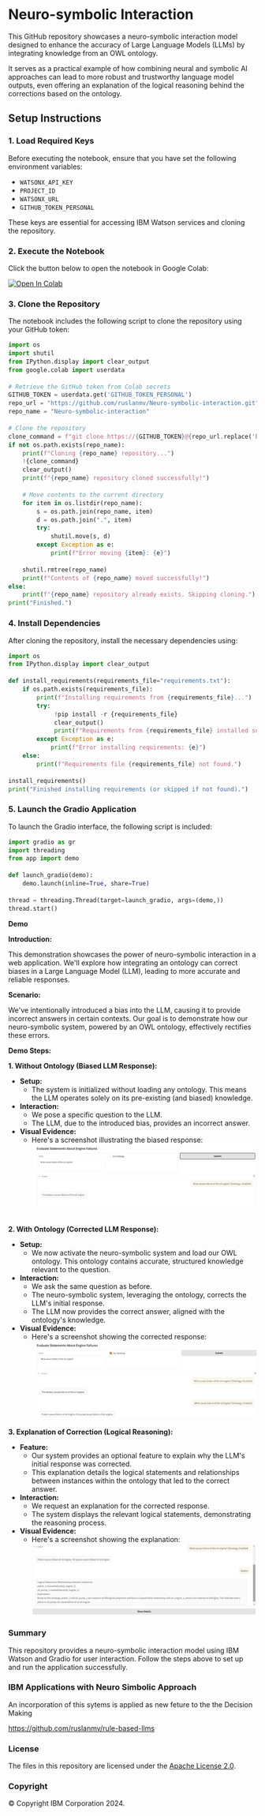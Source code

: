 # Neuro-symbolic Interaction

This GitHub repository showcases a neuro-symbolic interaction model designed to enhance the accuracy of Large Language Models (LLMs) by integrating knowledge from an OWL ontology. 

 It serves as a practical example of how combining neural and symbolic AI approaches can lead to more robust and trustworthy language model outputs, even offering an explanation of the logical reasoning behind the corrections based on the ontology.

## Setup Instructions

### 1. Load Required Keys
Before executing the notebook, ensure that you have set the following environment variables:

- `WATSONX_API_KEY`
- `PROJECT_ID`
- `WATSONX_URL`
- `GITHUB_TOKEN_PERSONAL`

These keys are essential for accessing IBM Watson services and cloning the repository.

### 2. Execute the Notebook

Click the button below to open the notebook in Google Colab:

[![Open In Colab](https://colab.research.google.com/assets/colab-badge.svg)](https://colab.research.google.com/github/ruslanmv/Neuro-symbolic-interaction/blob/main/Neuro_symbolic_interaction.ipynb)

### 3. Clone the Repository
The notebook includes the following script to clone the repository using your GitHub token:

```python
import os
import shutil
from IPython.display import clear_output
from google.colab import userdata

# Retrieve the GitHub token from Colab secrets
GITHUB_TOKEN = userdata.get('GITHUB_TOKEN_PERSONAL')
repo_url = "https://github.com/ruslanmv/Neuro-symbolic-interaction.git"
repo_name = "Neuro-symbolic-interaction"

# Clone the repository
clone_command = f"git clone https://{GITHUB_TOKEN}@{repo_url.replace('https://', '')}"
if not os.path.exists(repo_name):
    print(f"Cloning {repo_name} repository...")
    !{clone_command}
    clear_output()
    print(f"{repo_name} repository cloned successfully!")
    
    # Move contents to the current directory
    for item in os.listdir(repo_name):
        s = os.path.join(repo_name, item)
        d = os.path.join(".", item)
        try:
            shutil.move(s, d)
        except Exception as e:
            print(f"Error moving {item}: {e}")
    
    shutil.rmtree(repo_name)
    print(f"Contents of {repo_name} moved successfully!")
else:
    print(f"{repo_name} repository already exists. Skipping cloning.")
print("Finished.")
```

### 4. Install Dependencies
After cloning the repository, install the necessary dependencies using:

```python
import os
from IPython.display import clear_output

def install_requirements(requirements_file="requirements.txt"):
    if os.path.exists(requirements_file):
        print(f"Installing requirements from {requirements_file}...")
        try:
             !pip install -r {requirements_file}
             clear_output()
             print(f"Requirements from {requirements_file} installed successfully!")
        except Exception as e:
            print(f"Error installing requirements: {e}")
    else:
        print(f"Requirements file {requirements_file} not found.")

install_requirements()
print("Finished installing requirements (or skipped if not found).")
```

### 5. Launch the Gradio Application
To launch the Gradio interface, the following script is included:

```python
import gradio as gr
import threading
from app import demo

def launch_gradio(demo):
    demo.launch(inline=True, share=True)

thread = threading.Thread(target=launch_gradio, args=(demo,))
thread.start()
```



**Demo**

**Introduction:**

This demonstration showcases the power of neuro-symbolic interaction in a web application. We'll explore how integrating an ontology can correct biases in a Large Language Model (LLM), leading to more accurate and reliable responses.

**Scenario:**

We've intentionally introduced a bias into the LLM, causing it to provide incorrect answers in certain contexts. Our goal is to demonstrate how our neuro-symbolic system, powered by an OWL ontology, effectively rectifies these errors.

**Demo Steps:**

**1. Without Ontology (Biased LLM Response):**

* **Setup:**
    * The system is initialized without loading any ontology. This means the LLM operates solely on its pre-existing (and biased) knowledge.
* **Interaction:**
    * We pose a specific question to the LLM.
    * The LLM, due to the introduced bias, provides an incorrect answer.
* **Visual Evidence:**
    * Here's a screenshot illustrating the biased response:
    ![](./assets/2025-02-24-14-25-03.png)


**2. With Ontology (Corrected LLM Response):**

* **Setup:**
    * We now activate the neuro-symbolic system and load our OWL ontology. This ontology contains accurate, structured knowledge relevant to the question.
* **Interaction:**
    * We ask the same question as before.
    * The neuro-symbolic system, leveraging the ontology, corrects the LLM's initial response.
    * The LLM now provides the correct answer, aligned with the ontology's knowledge.
* **Visual Evidence:**
    * Here's a screenshot showing the corrected response:
    ![](./assets/2025-02-24-14-26-01.png)


**3. Explanation of Correction (Logical Reasoning):**

* **Feature:**
    * Our system provides an optional feature to explain why the LLM's initial response was corrected.
    * This explanation details the logical statements and relationships between instances within the ontology that led to the correct answer.
* **Interaction:**
    * We request an explanation for the corrected response.
    * The system displays the relevant logical statements, demonstrating the reasoning process.
* **Visual Evidence:**
    * Here's a screenshot showing the explanation:
    ![](./assets/2025-02-24-14-26-29.png)
    

### Summary
This repository provides a neuro-symbolic interaction model using IBM Watson and Gradio for user interaction. Follow the steps above to set up and run the application successfully.

### IBM Applications with Neuro Simbolic Approach
An incorporation of this sytems is applied as new feture to the the Decision Making 

https://github.com/ruslanmv/rule-based-llms


###  License
The files in this repository are licensed under the [Apache License 2.0](LICENSE).

### Copyright
© Copyright IBM Corporation 2024.
